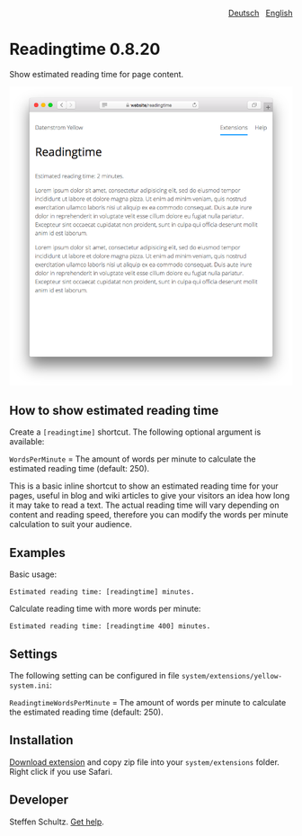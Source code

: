 <p align="right"><a href="README-de.md">Deutsch</a> &nbsp; <a href="README.md">English</a></p>

# Readingtime 0.8.20

Show estimated reading time for page content.

<p align="center"><img src="readingtime-screenshot.png?raw=true" alt="Screenshot"></p>

## How to show estimated reading time

Create a `[readingtime]` shortcut. The following optional argument is available: 

`WordsPerMinute` = The amount of words per minute to calculate the estimated reading time (default: 250). 

This is a basic inline shortcut to show an estimated reading time for your pages, useful in blog and wiki articles to give your visitors an idea how long it may take to read a text. The actual reading time will vary depending on content and reading speed, therefore you can modify the words per minute calculation to suit your audience. 

## Examples

Basic usage: 

    Estimated reading time: [readingtime] minutes.

Calculate reading time with more words per minute: 

    Estimated reading time: [readingtime 400] minutes.


## Settings

The following setting can be configured in file `system/extensions/yellow-system.ini`:

`ReadingtimeWordsPerMinute` = The amount of words per minute to calculate the estimated reading time (default: 250).

## Installation

[Download extension](https://github.com/datenstrom/yellow-extensions/raw/main/downloads/readingtime.zip) and copy zip file into your `system/extensions` folder. Right click if you use Safari.

## Developer

Steffen Schultz. [Get help](https://github.com/schulle4u/yellow-extensions-schulle4u/issues).
